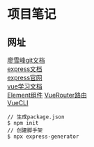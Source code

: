 # 项目笔记

## 网址
[廖雪峰git文档](https://www.liaoxuefeng.com/wiki/896043488029600/896827951938304)  
[express文档](https://www.cnblogs.com/mq0036/p/5243312.html)  
[express官网](https://expressjs.com/zh-cn/)  
[vue学习文档](https://cn.vuejs.org/v2/guide/)  
[Element组件](https://element.eleme.cn/#/zh-CN/component/input)
[VueRouter路由](https://router.vuejs.org/zh/installation.html)  
[VueCLI](https://cli.vuejs.org/zh/guide/)

```
// 生成package.json
$ npm init
// 创建脚手架
$ npx express-generator
```
